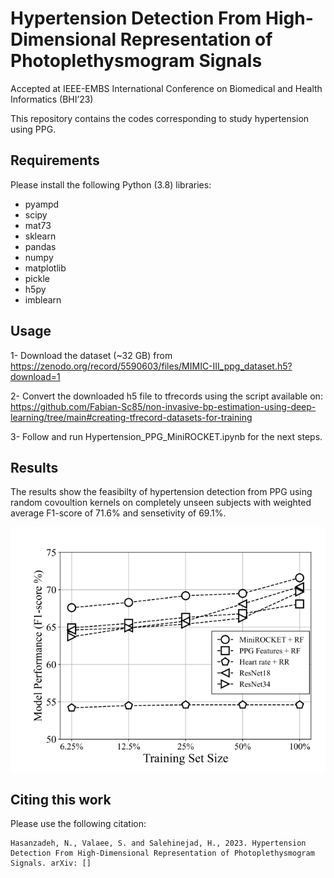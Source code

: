 # Hypertension Detection From High-Dimensional Representation of Photoplethysmogram Signals

Accepted at IEEE-EMBS International Conference on Biomedical and Health Informatics (BHI’23)

This repository contains the codes corresponding to study hypertension using PPG.

## Requirements
Please install the following Python (3.8) libraries:

- pyampd
- scipy
- mat73
- sklearn
- pandas
- numpy
- matplotlib
- pickle
- h5py
- imblearn

## Usage 
 1- Download the dataset (~32 GB) from
 https://zenodo.org/record/5590603/files/MIMIC-III_ppg_dataset.h5?download=1
 
 2- Convert the downloaded h5 file to tfrecords using the script available on:
 https://github.com/Fabian-Sc85/non-invasive-bp-estimation-using-deep-learning/tree/main#creating-tfrecord-datasets-for-training
 
 3- Follow and run Hypertension_PPG_MiniROCKET.ipynb for the next steps.
 

## Results
The results show the feasibilty of hypertension detection from PPG using random covoultion kernels  on completely unseen subjects with weighted average F1-score of 71.6% and sensetivity of 69.1%.

![RegPlot_sys_RandomForest](plots/dataset_size_hypertension_performance.png)

## Citing this work
Please use the following citation:
```
Hasanzadeh, N., Valaee, S. and Salehinejad, H., 2023. Hypertension Detection From High-Dimensional Representation of Photoplethysmogram Signals. arXiv: []
```
